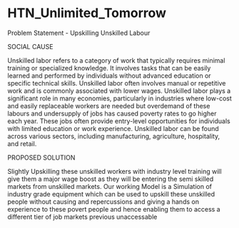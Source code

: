 # HTN_Unlimited_Tomorrow

Problem  Statement - Upskilling Unskilled Labour

SOCIAL CAUSE

Unskilled labor refers to a category of work that typically requires minimal training or specialized knowledge. It involves tasks that can be easily learned and performed by individuals without advanced education or specific technical skills. Unskilled labor often involves manual or repetitive work and is commonly associated with lower wages.
Unskilled labor plays a significant role in many economies, particularly in industries where low-cost and easily replaceable workers are needed but overdemand of these labours and undersupply of jobs has caused poverty rates to go higher each year. These jobs often provide entry-level opportunities for individuals with limited education or work experience. Unskilled labor can be found across various sectors, including manufacturing, agriculture, hospitality, and retail.

PROPOSED SOLUTION

Slightly Upskilling these unskilled workers with industry level training will give them a major wage boost as they will be entering the semi skilled markets from unskilled markets. Our working Model is a Simulation of industry grade equipment which can be used to upskill these unskilled people without causing and repercussions and giving a hands on experience to these povert people and hence enabling them to access a different tier of job markets previous unaccessable




